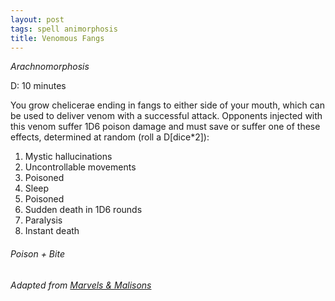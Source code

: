 ```yaml
---
layout: post
tags: spell animorphosis
title: Venomous Fangs
---
```


*Arachnomorphosis*

D: 10 minutes

You grow chelicerae ending in fangs to either side of your mouth, which can be used to deliver venom with a successful attack. Opponents injected with this venom suffer 1D6 poison damage and must save or suffer one of these effects, determined at random (roll a D[dice*2]):

1. Mystic hallucinations 
1. Uncontrollable movements
1. Poisoned
1. Sleep 
1. Poisoned
1. Sudden death in 1D6 rounds
1. Paralysis
1. Instant death

###### Poison + Bite
###### Adapted from [Marvels & Malisons](https://www.drivethrurpg.com/product/211911/Marvels--Malisons)
